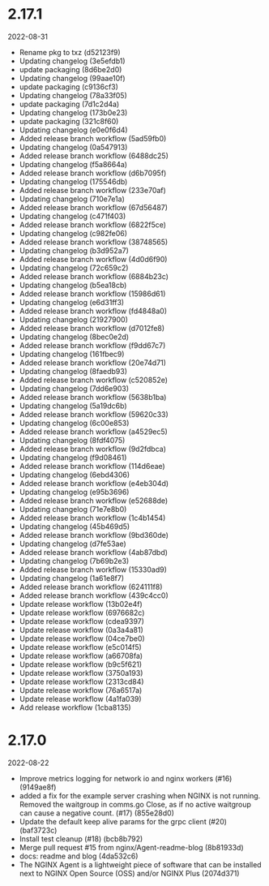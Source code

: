 
2.17.1
=============
2022-08-31

* Rename pkg to txz (d52123f9)
* Updating changelog (3e5efdb1)
* update packaging (8d6be2d0)
* Updating changelog (99aae10f)
* update packaging (c9136cf3)
* Updating changelog (78a33f05)
* update packaging (7d1c2d4a)
* Updating changelog (173b0e23)
* update packaging (321c8f60)
* Updating changelog (e0e0f6d4)
* Added release branch workflow (5ad59fb0)
* Updating changelog (0a547913)
* Added release branch workflow (6488dc25)
* Updating changelog (f5a8664a)
* Added release branch workflow (d6b7095f)
* Updating changelog (175546db)
* Added release branch workflow (233e70af)
* Updating changelog (710e7e1a)
* Added release branch workflow (67d56487)
* Updating changelog (c471f403)
* Added release branch workflow (6822f5ce)
* Updating changelog (c982fe06)
* Added release branch workflow (38748565)
* Updating changelog (b3d952a7)
* Added release branch workflow (4d0d6f90)
* Updating changelog (72c659c2)
* Added release branch workflow (6884b23c)
* Updating changelog (b5ea18cb)
* Added release branch workflow (15986d61)
* Updating changelog (e6d31ff3)
* Added release branch workflow (fd4848a0)
* Updating changelog (21927900)
* Added release branch workflow (d7012fe8)
* Updating changelog (8bec0e2d)
* Added release branch workflow (f9dd67c7)
* Updating changelog (161fbec9)
* Added release branch workflow (20e74d71)
* Updating changelog (8faedb93)
* Added release branch workflow (c520852e)
* Updating changelog (7dd6e903)
* Added release branch workflow (5638b1ba)
* Updating changelog (5a19dc6b)
* Added release branch workflow (59620c33)
* Updating changelog (6c00e853)
* Added release branch workflow (a4529ec5)
* Updating changelog (8fdf4075)
* Added release branch workflow (9d2fdbca)
* Updating changelog (f9d08461)
* Added release branch workflow (114d6eae)
* Updating changelog (6ebd4306)
* Added release branch workflow (e4eb304d)
* Updating changelog (e95b3696)
* Added release branch workflow (e52688de)
* Updating changelog (71e7e8b0)
* Added release branch workflow (1c4b1454)
* Updating changelog (45b469d5)
* Added release branch workflow (9bd360de)
* Updating changelog (d7fe53ae)
* Added release branch workflow (4ab87dbd)
* Updating changelog (7b69b2e3)
* Added release branch workflow (15330ad9)
* Updating changelog (1a61e8f7)
* Added release branch workflow (624111f8)
* Added release branch workflow (439c4cc0)
* Update release workflow (13b02e4f)
* Update release workflow (6976682c)
* Update release workflow (cdea9397)
* Update release workflow (0a3a4a81)
* Update release workflow (04ce7be0)
* Update release workflow (e5c014f5)
* Update release workflow (a66708fa)
* Update release workflow (b9c5f621)
* Update release workflow (3750a193)
* Update release workflow (2313cd84)
* Update release workflow (76a6517a)
* Update release workflow (4a1fa039)
* Add release workflow (1cba8135)

2.17.0
=============
2022-08-22

* Improve metrics logging for network io and nginx workers (#16) (9149ae8f)
* added a fix for the example server crashing when NGINX is not running. Removed the waitgroup in comms.go Close, as if no active waitgroup can cause a negative count. (#17) (855e28d0)
* Update the default keep alive params for the grpc client (#20) (baf3723c)
* Install test cleanup (#18) (bcb8b792)
* Merge pull request #15 from nginx/Agent-readme-blog (8b81933d)
* docs: readme and blog (4da532c6)
* The NGINX Agent is a lightweight piece of software that can be installed next to NGINX Open Source (OSS) and/or NGINX Plus (2074d371)


